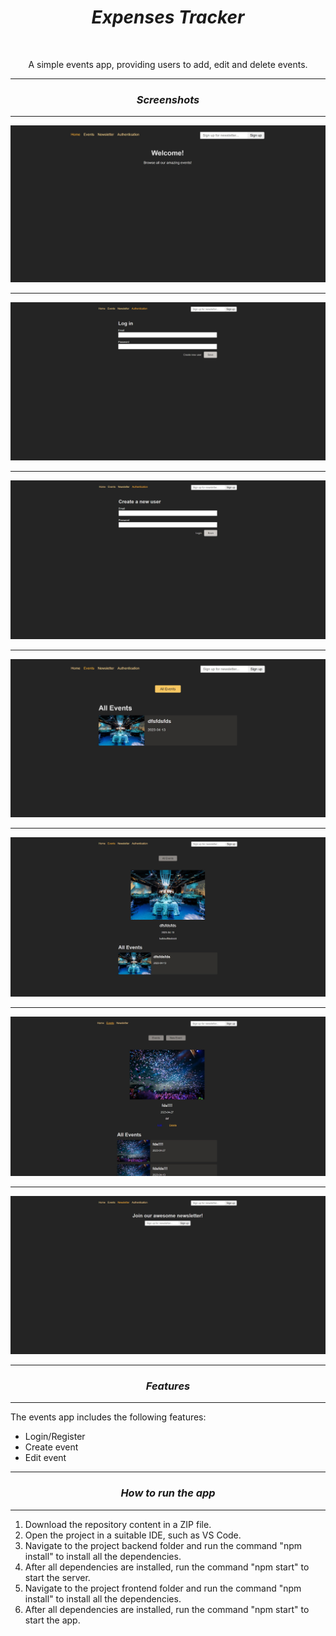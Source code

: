 <h1 align="center"><i>Expenses Tracker</i></h1>

<br>

<p align="center"> A simple events app, providing users to add, edit and delete events.
</p>

<hr>

<h3 align="center"><i>Screenshots</i></h3>

<hr>

<p>
    <img src="./images/home.jpg"/>
    <hr>
    <img src="./images/authentication.jpg"/>
    <hr>
    <img src="./images/register.jpg"/>
    <hr>
    <img src="./images/events.jpg"/>
    <hr>
    <img src="./images/details.jpg"/>
    <hr>
    <img src="./images/details-loggedin.jpg"/>
    <hr>
    <img src="./images/newsletter.jpg"/>
<p>

<hr>

<h3 align="center"><i>Features</i></h3>

<hr>

<p>The events app includes the following features:</p>

<ul>
    <li>Login/Register</li>
    <li>Create event</li>
    <li>Edit event</li>
</ul>

<hr>

<h3 align="center"><i>How to run the app</i></h3>

<hr>

<ol>
    <li>Download the repository content in a ZIP file.</li>
    <li>Open the project in a suitable IDE, such as VS Code.</li>
    <li>Navigate to the project backend folder and run the command "npm install" to install all the dependencies.</li>
    <li>After all dependencies are installed, run the command "npm start" to start the server.</li>
    <li>Navigate to the project frontend folder and run the command "npm install" to install all the dependencies.</li>
    <li>After all dependencies are installed, run the command "npm start" to start the app.</li>
</ol>
